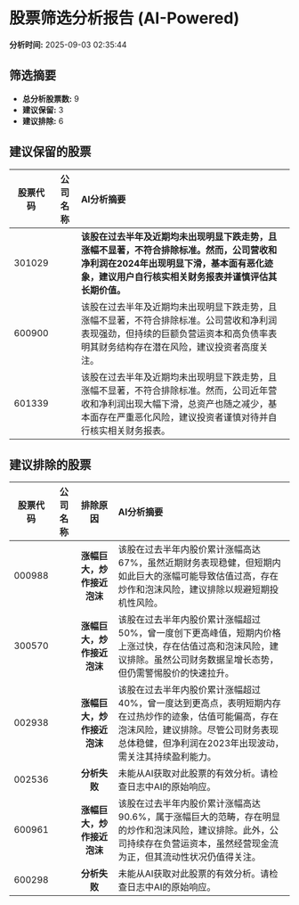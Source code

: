 # 股票筛选分析报告 (AI-Powered)

**分析时间:** 2025-09-03 02:35:44

## 筛选摘要

- **总分析股票数:** 9
- **建议保留:** 3
- **建议排除:** 6

## 建议保留的股票

| 股票代码 | 公司名称 | AI分析摘要 |
|:---:|:---:|:---|
| 301029 |  | **该股在过去半年及近期均未出现明显下跌走势，且涨幅不显著，不符合排除标准。然而，公司营收和净利润在2024年出现明显下滑，基本面有恶化迹象，建议用户自行核实相关财务报表并谨慎评估其长期价值。** |
| 600900 |  | 该股在过去半年及近期均未出现明显下跌走势，且涨幅不显著，不符合排除标准。公司营收和净利润表现强劲，但持续的巨额负营运资本和高负债率表明其财务结构存在潜在风险，建议投资者高度关注。 |
| 601339 |  | 该股在过去半年及近期均未出现明显下跌走势，且涨幅不显著，不符合排除标准。然而，公司近年营收和净利润出现大幅下滑，总资产也随之减少，基本面存在严重恶化风险，建议投资者谨慎对待并自行核实相关财务报表。 |

## 建议排除的股票

| 股票代码 | 公司名称 | 排除原因 | AI分析摘要 |
|:---:|:---:|:---:|:---|
| 000988 |  | **涨幅巨大，炒作接近泡沫** | 该股在过去半年内股价累计涨幅高达67%，虽然近期财务表现稳健，但短期内如此巨大的涨幅可能导致估值过高，存在炒作和泡沫风险，建议排除以规避短期投机性风险。 |
| 300570 |  | **涨幅巨大，炒作接近泡沫** | 该股在过去半年内股价累计涨幅超过50%，曾一度创下更高峰值，短期内价格上涨过快，存在估值过高和泡沫风险，建议排除。虽然公司财务数据呈增长态势，但仍需警惕股价的快速拉升。 |
| 002938 |  | **涨幅巨大，炒作接近泡沫** | 该股在过去半年内股价累计涨幅超过40%，曾一度达到更高点，表明短期内存在过热炒作的迹象，估值可能偏高，存在泡沫风险，建议排除。尽管公司财务表现总体稳健，但净利润在2023年出现波动，需关注其持续盈利能力。 |
| 002536 |  | **分析失败** | 未能从AI获取对此股票的有效分析。请检查日志中AI的原始响应。 |
| 600961 |  | **涨幅巨大，炒作接近泡沫** | 该股在过去半年内股价累计涨幅高达90.6%，属于涨幅巨大的范畴，存在明显的炒作和泡沫风险，建议排除。此外，公司持续存在负营运资本，虽然经营现金流为正，但其流动性状况仍值得关注。 |
| 600298 |  | **分析失败** | 未能从AI获取对此股票的有效分析。请检查日志中AI的原始响应。 |
